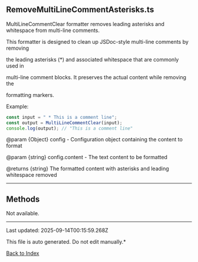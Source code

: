 ## RemoveMultiLineCommentAsterisks.ts





 MultiLineCommentClear formatter removes leading asterisks and whitespace from multi-line comments.



 This formatter is designed to clean up JSDoc-style multi-line comments by removing

 the leading asterisks (*) and associated whitespace that are commonly used in

 multi-line comment blocks. It preserves the actual content while removing the

 formatting markers.



 Example:

 ```typescript
 const input = " * This is a comment line";
 const output = MultiLineCommentClear(input);
 console.log(output); // "This is a comment line"
 ```


 @param {Object} config - Configuration object containing the content to format

 @param {string} config.content - The text content to be formatted

 @returns {string} The formatted content with asterisks and leading whitespace removed

 



---



## Methods



Not available.



---



Last updated: 2025-09-14T00:15:59.268Z



This file is auto generated. Do not edit manually.*



[Back to Index](./index.md)